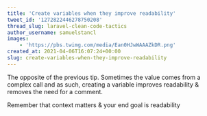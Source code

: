 ```yaml
---
title: 'Create variables when they improve readability'
tweet_id: '1272822446278750208'
thread_slug: laravel-clean-code-tactics
author_username: samuelstancl
images:
    - 'https://pbs.twimg.com/media/Ean0HJwWAAAZkDR.png'
created_at: 2021-04-06T16:07:24+00:00
slug: create-variables-when-they-improve-readability
---
```


The opposite of the previous tip. Sometimes the value comes from a complex call and as such, creating a variable improves readability &amp; removes the need for a comment.

Remember that context matters &amp; your end goal is readability